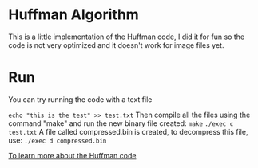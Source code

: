 # Huffman Algorithm

This is a little implementation of the Huffman code, I did it for fun so the code is not very optimized and it doesn't work for image files yet.

# Run

You can try running the code with a text file

```echo "this is the test" >> test.txt```
Then compile all the files using the command "make" and run the new binary file created:
       ```make```
       ```./exec c test.txt```
A file called compressed.bin is created, to decompress this file, use:
       ```./exec d compressed.bin```

[To learn more about the Huffman code](https://fr.wikipedia.org/wiki/Codage_de_Huffman)
